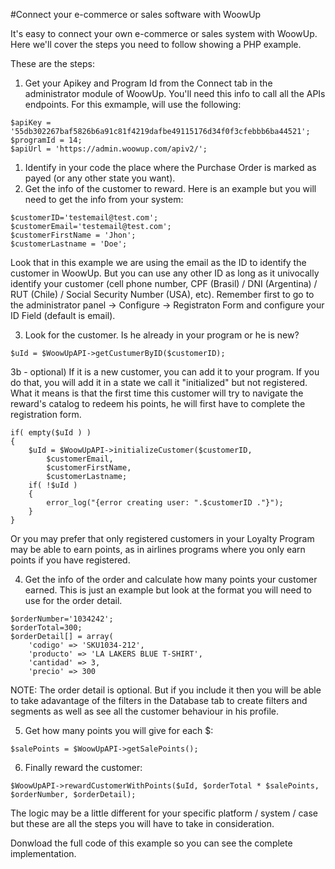 #Connect your e-commerce or sales software with WoowUp

It's easy to connect your own e-commerce or sales system with WoowUp. Here we'll cover the steps you need to follow showing a PHP example.

These are the steps:

1) Get your Apikey and Program Id from the Connect tab in the administrator module of WoowUp. You'll need this info to call all the APIs endpoints. For this exmample, will use the following:

```
$apiKey = '55db302267baf5826b6a91c81f4219dafbe49115176d34f0f3cfebbb6ba44521';
$programId = 14;
$apiUrl = 'https://admin.woowup.com/apiv2/';
```

1) Identify in your code the place where the Purchase Order is marked as payed (or any other state you want). 
2) Get the info of the customer to reward. Here is an example but you will need to get the info from your system: 

```
$customerID='testemail@test.com';
$customerEmail='testemail@test.com';
$customerFirstName = 'Jhon';
$customerLastname = 'Doe';
```

Look that in this example we are using the email as the ID to identify the customer in WoowUp. But you can use any other ID as long as it univocally identify your customer (cell phone number, CPF (Brasil) / DNI (Argentina) / RUT (Chile) / Social Security Number (USA), etc). Remember first to go to the administrator panel -> Configure -> Registraton Form and configure your ID Field (default is email).

3) Look for the customer. Is he already in your program or he is new?

```
$uId = $WoowUpAPI->getCustumerByID($customerID);
```

3b - optional) If it is a new customer, you can add it to your program. If you do that, you will add it in a state we call it "initialized" but not registered. What it means is that the first time this customer will try to navigate the reward's catalog to redeem his points, he will first have to complete the registration form.

```
if( empty($uId ) )
{
    $uId = $WoowUpAPI->initializeCustomer($customerID, 
        $customerEmail,
        $customerFirstName,
        $customerLastname;
    if( !$uId )
    {
        error_log("{error creating user: ".$customerID ."}");
    }
}
```

Or you may prefer that only registered customers in your Loyalty Program may be able to earn points, as in airlines programs where you only earn points if you have registered.

4) Get the info of the order and calculate how many points your customer earned. This is just an example but look at the format you will need to use for the order detail.

```
$orderNumber='1034242';
$orderTotal=300;
$orderDetail[] = array(
    'codigo' => 'SKU1034-212',
    'producto' => 'LA LAKERS BLUE T-SHIRT',
    'cantidad' => 3,
    'precio' => 300
```
NOTE: The order detail is optional. But if you include it then you will be able to take adavantage of the filters in the Database tab to create filters and segments as well as see all the customer behaviour in his profile.

5) Get how many points you will give for each $:

```
$salePoints = $WoowUpAPI->getSalePoints();
```

6) Finally reward the customer:
```
$WoowUpAPI->rewardCustomerWithPoints($uId, $orderTotal * $salePoints, $orderNumber, $orderDetail);
```
The logic may be a little different for your specific platform / system / case but these are all the steps you will have to take in consideration.

Donwload the full code of this example so you can see the complete implementation. 
